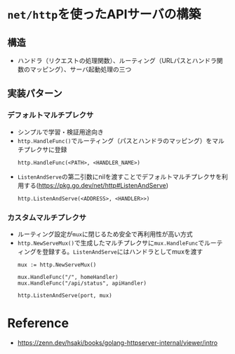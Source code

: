 # `net/http`を使ったAPIサーバの構築
## 構造
- ハンドラ（リクエストの処理関数）、ルーティング（URLパスとハンドラ関数のマッピング）、サーバ起動処理の三つ

## 実装パターン
### デフォルトマルチプレクサ
- シンプルで学習・検証用途向き
- `http.HandleFunc()`でルーティング（パスとハンドラのマッピング）をマルチプレクサに登録
    ```
    http.HandleFunc(<PATH>, <HANDLER_NAME>)
    ```
- `ListenAndServe`の第二引数にnilを渡すことでデフォルトマルチプレクサを利用する(https://pkg.go.dev/net/http#ListenAndServe)
    ```
    http.ListenAndServe(<ADDRESS>, <HANDLER>>)
    ```

### カスタムマルチプレクサ
- ルーティング設定が`mux`に閉じるため安全で再利用性が高い方式
- `http.NewServeMux()`で生成したマルチプレクサに`mux.HandleFunc`でルーティングを登録する。`ListenAndServe`にはハンドラとしてmuxを渡す
    ```
    mux := http.NewServeMux() 
    
    mux.HandleFunc("/", homeHandler)
	mux.HandleFunc("/api/status", apiHandler)

    http.ListenAndServe(port, mux)
    ```


# Reference
- https://zenn.dev/hsaki/books/golang-httpserver-internal/viewer/intro